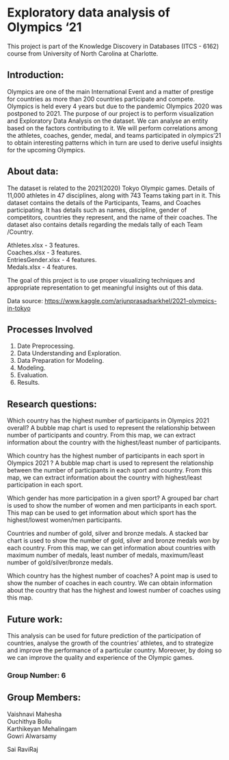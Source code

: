 # Exploratory data analysis of Olympics ‘21

This project is part of the Knowledge Discovery in Databases (ITCS - 6162) course from University of North Carolina at Charlotte.

## Introduction:
Olympics are one of the main International Event and a matter of prestige for countries as more than 200 countries participate and compete. Olympics is held every 4 years but due to the pandemic Olympics 2020 was postponed to 2021. The purpose of our project is to perform visualization and Exploratory Data Analysis on the dataset. We can analyse an entity based on the factors contributing to it. We will perform correlations among the athletes, coaches, gender, medal, and teams participated in olympics’21 to obtain interesting patterns which in turn are used to derive useful insights for the upcoming Olympics.

## About data:
The dataset is related to the 2021(2020) Tokyo Olympic games. Details of 11,000 athletes in 47 disciplines, along with 743 Teams taking part in it.
This dataset contains the details of the Participants, Teams, and Coaches participating. It has details such as names, discipline, gender of competitors, countries they represent, and the name of their coaches.
The dataset also contains details regarding the medals tally of each Team /Country.

Athletes.xlsx - 3 features.  
Coaches.xlsx - 3 features.  
EntriesGender.xlsx - 4 features.  
Medals.xlsx - 4 features.  

The goal of this project is to use proper visualizing techniques and appropriate representation to get meaningful insights out of this data.

Data source: https://www.kaggle.com/arjunprasadsarkhel/2021-olympics-in-tokyo

## Processes Involved
1. Date Preprocessing.  
2. Data Understanding and Exploration.  
3. Data Preparation for Modeling.  
4. Modeling.  
5. Evaluation.
6. Results.  

## Research questions:
Which country has the highest number of participants in Olympics 2021 overall?
A bubble map chart is used to represent the relationship between number of participants and country. From this map, we can extract information about the country with the highest/least number of participants.
 
Which country has the highest number of participants in each sport in Olympics 2021 ?
A bubble map chart is used to represent the relationship between the number of participants in each sport and country. From this map, we can extract information about the country with highest/least participation in each sport.

Which gender has more participation in a given sport?
A grouped bar chart is used to show the number of women and men participants in each sport. This map can be used to get information about which sport has the highest/lowest women/men participants.

Countries and number of gold, silver and bronze medals.
A stacked bar chart is used to show the number of gold, silver and bronze medals won by each country. From this map, we can get information about countries with maximum number of medals, least number of medals, maximum/least number of gold/silver/bronze medals.

Which country has the highest number of coaches?
A point map is used to show the number of coaches in each country. We can obtain information about the country that has the highest and lowest number of coaches using this map.

## Future work:
This analysis can be used for future prediction of the participation of countries, analyse the growth of the countries’ athletes, and to strategize and improve the performance of a particular country. Moreover, by doing so we can improve the quality and experience of the Olympic games.

### Group Number: 6

## Group Members:
Vaishnavi Mahesha  
Ouchithya Bollu  
Karthikeyan Mehalingam  
Gowri Alwarsamy

Sai RaviRaj
